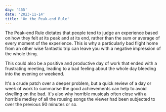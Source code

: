 ```yaml
---
day: '455'
date: '2023-11-14'
title: 'On the Peak-end Rule'
---
```


The Peak-end Rule dictates that people tend to judge an experience based on how they felt at its peak and at its end, rather than the sum or average of every moment of the experience. This is why a particularly bad flight home from an other wise fantastic trip can leave you with a negative impression of the whole thing.

This could also be a positive and productive day of work that ended with a frustrating meeting, leading to a bad feeling about the whole day bleeding into the evening or weekend.

It's a crude patch over a deeper problem, but a quick review of a day or week of work to summarise the good achievements can help to avoid dwelling on the bad. It's also why horrible musicals often close with a horrible medley of all the rousing songs the viewer had been subjected to over the previous 90 minutes or so.
